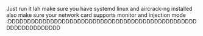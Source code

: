 Just run it lah
make sure you have systemd linux and aircrack-ng installed
also make sure your network card supports monitor and injection mode :DDDDDDDDDDDDDDDDDDDDDDDDDDDDDDDDDDDDDDDDDDDDDDDDDDDDDDDDDDDDDDD
